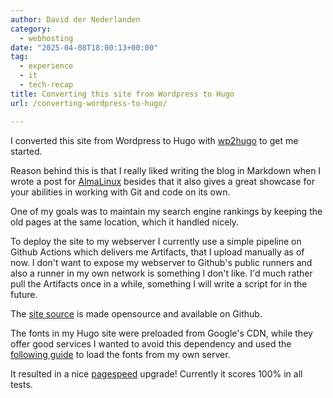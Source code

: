 ```yaml
---
author: David der Nederlanden
category:
  - webhosting
date: "2025-04-08T18:00:13+00:00"
tag:
  - experience
  - it
  - tech-recap
title: Converting this site from Wordpress to Hugo
url: /converting-wordpress-to-hugo/

---
```

I converted this site from Wordpress to Hugo with [wp2hugo](https://github.com/ashishb/wp2hugo) to get me started.

Reason behind this is that I really liked writing the blog in Markdown when I wrote a post for [AlmaLinux](https://almalinux.org/blog/2024-06-05-how-elevate-supports-business-needs/) besides that it also gives a great showcase for your abilities in working with Git and code on its own.

One of my goals was to maintain my search engine rankings by keeping the old pages at the same location, which it handled nicely.

To deploy the site to my webserver I currently use a simple pipeline on Github Actions which delivers me Artifacts, that I upload manually as of now.
I don't want to expose my webserver to Github's public runners and also a runner in my own network is something I don't like.
I'd much rather pull the Artifacts once in a while, something I will write a script for in the future.

The [site source](https://github.com/randommen96/itty.nl) is made opensource and available on Github.

The fonts in my Hugo site were preloaded from Google's CDN, while they offer good services I wanted to avoid this dependency and used the [following guide](https://rednafi.com/misc/self_hosted_google_fonts_in_hugo/) to load the fonts from my own server.

It resulted in a nice [pagespeed](https://pagespeed.web.dev/analysis?url=https%3A%2F%2Fitty.nl%2F) upgrade! Currently it scores 100% in all tests.
